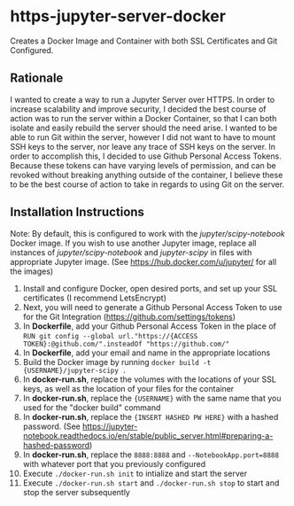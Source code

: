# https-jupyter-server-docker
Creates a Docker Image and Container with both SSL Certificates and Git Configured. <br>
## Rationale
I wanted to create a way to run a Jupyter Server over HTTPS. In order to increase scalability and improve security, I decided the best course of action was to run the server within a Docker Container, so that I can both isolate and easily rebuild the server should the need arise. I wanted to be able to run Git within the server, however I did not want to have to mount SSH keys to the server, nor leave any trace of SSH keys on the server. In order to accomplish this, I decided to use Github Personal Access Tokens. Because these tokens can have varying levels of permission, and can be revoked without breaking anything outside of the container, I believe these to be the best course of action to take in regards to using Git on the server.<br>
## Installation Instructions
Note: By default, this is configured to work with the *jupyter/scipy-notebook* Docker image. If you wish to use another Jupyter image, replace all instances of *jupyter/scipy-notebook* and *jupyter-scipy* in files with appropriate Jupyter image. (See https://hub.docker.com/u/jupyter/ for all the images)
1. Install and configure Docker, open desired ports, and set up your SSL certificates (I recommend LetsEncrypt)
2. Next, you will need to generate a Github Personal Access Token to use for the Git Integration (https://github.com/settings/tokens)
3. In **Dockerfile**, add your Github Personal Access Token in the place of `RUN git config --global url."https://{ACCESS TOKEN}:@github.com/".insteadOf "https://github.com/"`
4. In **Dockerfile**, add your email and name in the appropriate locations
5. Build the Docker image by running `docker build -t {USERNAME}/jupyter-scipy .`
6. In **docker-run.sh**, replace the volumes with the locations of your SSL keys, as well as the location of your files for the container
7. In **docker-run.sh**, replace the `{USERNAME}` with the same name that you used for the "docker build" command
8. In **docker-run.sh**, replace the `{INSERT HASHED PW HERE}` with a hashed password. (See https://jupyter-notebook.readthedocs.io/en/stable/public_server.html#preparing-a-hashed-password)
9. In **docker-run.sh**, replace the `8888:8888` and `--NotebookApp.port=8888` with whatever port that you previously configured
10. Execute `./docker-run.sh init` to intialize and start the server
11. Execute `./docker-run.sh start` and `./docker-run.sh stop` to start and stop the server subsequently
